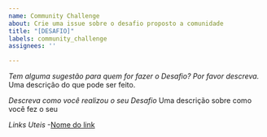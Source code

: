 ```yaml
---
name: Community Challenge
about: Crie uma issue sobre o desafio proposto a comunidade
title: "[DESAFIO]"
labels: community_challenge
assignees: ''

---
```


*Tem alguma sugestão para quem for fazer o Desafio? Por favor descreva.*
   Uma descrição do que pode ser feito.

  *Descreva como você realizou o seu Desafio* 
   Uma descrição sobre como você fez o seu

  *Links Uteis*
 -[Nome do link](URL)
